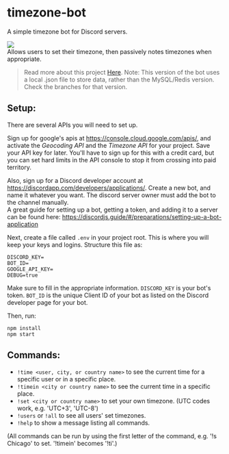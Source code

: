 # timezone-bot

A simple timezone bot for Discord servers.

![](https://www.jasperstephenson.com/posts/timezonebot/full/1.png)  
Allows users to set their timezone, then passively notes timezones when appropriate.

> Read more about this project [Here](https://www.jasperstephenson.com/posts/timezonebot).
> Note: This version of the bot uses a local .json file to store data, rather than the MySQL/Redis version. Check the branches for that version.

## Setup:

There are several APIs you will need to set up.

Sign up for google's apis at https://console.cloud.google.com/apis/, and activate the _Geocoding API_ and the _Timezone API_ for your project. Save your API key for later. You'll have to sign up for this with a credit card, but you can set hard limits in the API console to stop it from crossing into paid territory.

Also, sign up for a Discord developer account at https://discordapp.com/developers/applications/. Create a new bot, and name it whatever you want. The discord server owner must add the bot to the channel manually.  
A great guide for setting up a bot, getting a token, and adding it to a server can be found here: https://discordjs.guide/#/preparations/setting-up-a-bot-application

Next, create a file called `.env` in your project root. This is where you will keep your keys and logins. Structure this file as:

```
DISCORD_KEY=
BOT_ID=
GOOGLE_API_KEY=
DEBUG=true
```

Make sure to fill in the appropriate information.
`DISCORD_KEY` is your bot's token.
`BOT_ID` is the unique Client ID of your bot as listed on the Discord developer page for your bot.

Then, run:

```
npm install
npm start
```

## Commands:

- `!time <user, city, or country name>` to see the current time for a specific user or in a specific place.
- `!timein <city or country name>` to see the current time in a specific place.
- `!set <city or country name>` to set your own timezone. (UTC codes work, e.g. 'UTC+3', 'UTC-8')
- `!users` or `!all` to see all users' set timezones.
- `!help` to show a message listing all commands.

(All commands can be run by using the first letter of the command, e.g. '!s Chicago' to set. '!timein' becomes '!ti'.)
